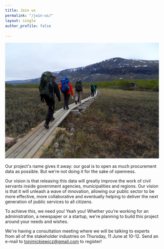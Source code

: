 ```yaml
---
title: Join us
permalink: "/join-us/"
layout: single
author_profile: false

---
```

![](/assets/images/join-us.jpg)

Our project's name gives it away: our goal is to open as much procurement data as possible. But we're not doing it for the sake of openness.

Our vision is that releasing this data will greatly improve the work of civil servants inside government agencies, municipalities and regions. Our vision is that it will unleash a wave of innovation, allowing our public sector to be more effective, more collaborative and eventually helping to deliver the next generation of public services to all citizens.

To achieve this, we need you! Yeah you! Whether you're working for an administration, a newspaper or a startup, we're planning to build this project around your needs and wishes.

We're having a consultation meeting where we will be talking to experts from all of the stakeholder industries on Thursday, 11 June at 10-12. Send an e-mail to [tonimickiewicz@gmail.com](mailto:tonimickiewicz@gmail.com) to register!
